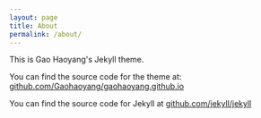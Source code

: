 ```yaml
---
layout: page
title: About
permalink: /about/
---
```


This is Gao Haoyang's Jekyll theme.

You can find the source code for the theme at: [github.com/Gaohaoyang/gaohaoyang.github.io](https://github.com/Gaohaoyang/gaohaoyang.github.io)

You can find the source code for Jekyll at [github.com/jekyll/jekyll](https://github.com/jekyll/jekyll)
